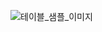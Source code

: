 ![테이블_샘플_이미지](https://user-images.githubusercontent.com/104196127/165022843-25ab17bf-c85a-4d91-8893-27699a3c9016.jpg)

